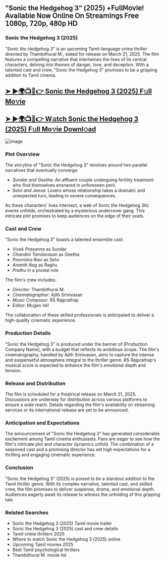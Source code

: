 ## ”Sonic the Hedgehog 3” (𝟤𝟢𝟤𝟧) +𝖥𝗎𝗅𝗅𝖬𝗈𝗏𝗂𝖾! 𝖠𝗏𝖺𝗂𝗅𝖺𝖻𝗅𝖾 𝖭𝗈𝗐 𝖮𝗇𝗅𝗂𝗇𝖾 𝖮𝗇 𝖲𝗍𝗋𝖾𝖺𝗆𝗂𝗇𝗀𝗌 𝖥𝗋𝖾𝖾 𝟣𝟢𝟪𝟢𝗉, 𝟩𝟤𝟢𝗉, 𝟦𝟪𝟢𝗉 𝖧𝖣


<h3>Sonic the Hedgehog 3 (2025)</h3>

*"Sonic the Hedgehog 3"* is an upcoming Tamil-language crime thriller directed by Thambithurai M., slated for release on March 21, 2025. The film features a compelling narrative that intertwines the lives of its central characters, delving into themes of danger, love, and deception. With a talented cast and crew, "Sonic the Hedgehog 3" promises to be a gripping addition to Tamil cinema.  

##  [➤ ►🌍📺📱👉 Sonic the Hedgehog 3 (2025) F𝚞ll Mo𝚟ie](https://cutt.ly/he36wje1)

## [➤ ►🌍📺📱👉 W𝚊tch Sonic the Hedgehog 3 (2025) F𝚞ll Mo𝚟ie Downl𝚘ad](https://cutt.ly/he36wje1)

![image](https://image.tmdb.org/t/p/original/hS5AW2mvV7IsshJQzDMIFC0Jsex.jpg)

### Plot Overview  
The storyline of "Sonic the Hedgehog 3" revolves around two parallel narratives that eventually converge:  

- *Sundar and Geetha:* An affluent couple undergoing fertility treatment who find themselves ensnared in unforeseen peril.  
- *Selvi and Jeeva:* Lovers whose relationship takes a dramatic and unexpected turn, leading to severe consequences.  

As these characters' lives intersect, a web of Sonic the Hedgehog 3tic events unfolds, orchestrated by a mysterious undercover gang. This intricate plot promises to keep audiences on the edge of their seats.  

### Cast and Crew  
"Sonic the Hedgehog 3" boasts a talented ensemble cast:  

- *Vivek Prasanna* as Sundar  
- *Chandini Tamilarasan* as Geetha  
- *Poornima Ravi* as Selvi  
- *Ananth Nag* as Raghu  
- *Prathu* in a pivotal role  

The film's crew includes:  

- *Director:* Thambithurai M.  
- *Cinematographer:* Ajith Srinivasan  
- *Music Composer:* RS Rajprathap  
- *Editor:* Mugan Vel  

The collaboration of these skilled professionals is anticipated to deliver a high-quality cinematic experience.  

### Production Details  
"Sonic the Hedgehog 3" is produced under the banner of [Production Company Name], with a budget that reflects its ambitious scope. The film's cinematography, handled by Ajith Srinivasan, aims to capture the intense and suspenseful atmosphere integral to the thriller genre. RS Rajprathap's musical score is expected to enhance the film's emotional depth and tension.  

### Release and Distribution  
The film is scheduled for a theatrical release on March 21, 2025. Discussions are underway for distribution across various platforms to ensure a wide reach. Details regarding the film's availability on streaming services or its international release are yet to be announced.  

### Anticipation and Expectations  
The announcement of "Sonic the Hedgehog 3" has generated considerable excitement among Tamil cinema enthusiasts. Fans are eager to see how the film's intricate plot and character dynamics unfold. The combination of a seasoned cast and a promising director has set high expectations for a thrilling and engaging cinematic experience.  

### Conclusion  
"Sonic the Hedgehog 3" (2025) is poised to be a standout addition to the Tamil thriller genre. With its complex narrative, talented cast, and skilled crew, the film promises to deliver suspense, drama, and emotional depth. Audiences eagerly await its release to witness the unfolding of this gripping tale.  

### Related Searches  
- Sonic the Hedgehog 3 (2025) Tamil movie trailer  
- Sonic the Hedgehog 3 (2025) cast and crew details  
- Tamil crime thrillers 2025  
- Where to watch Sonic the Hedgehog 3 (2025) online  
- Upcoming Tamil movies 2025  
- Best Tamil psychological thrillers  
- Thambithurai M. movie list
